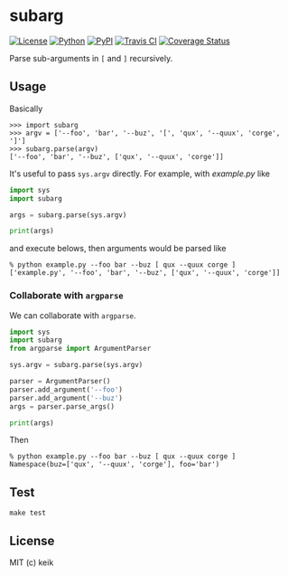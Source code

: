 # subarg

[![License](https://img.shields.io/pypi/l/subarg.svg?style=flat-square)](https://github.com/keik/subarg/blob/master/LICENSE)
[![Python](https://img.shields.io/pypi/pyversions/subarg.svg?style=flat-square)](https://pypi.python.org/pypi/subarg)
[![PyPI](https://img.shields.io/pypi/v/subarg.svg?style=flat-square)](https://pypi.python.org/pypi/subarg)
[![Travis CI](https://img.shields.io/travis/keik/subarg.svg?style=flat-square)](https://travis-ci.org/keik/subarg)
[![Coverage Status](https://img.shields.io/coveralls/keik/subarg.svg?style=flat-square)](https://coveralls.io/github/keik/subarg)

Parse sub-arguments in `[` and `]` recursively.


## Usage

Basically

```
>>> import subarg
>>> argv = ['--foo', 'bar', '--buz', '[', 'qux', '--quux', 'corge', ']']
>>> subarg.parse(argv)
['--foo', 'bar', '--buz', ['qux', '--quux', 'corge']]
```

It's useful to pass `sys.argv` directly.
For example, with *example.py* like

```python
import sys
import subarg

args = subarg.parse(sys.argv)

print(args)
```

and execute belows, then arguments would be parsed like

```
% python example.py --foo bar --buz [ qux --quux corge ]
['example.py', '--foo', 'bar', '--buz', ['qux', '--quux', 'corge']]
```


### Collaborate with `argparse`

We can collaborate with `argparse`.

```python
import sys
import subarg
from argparse import ArgumentParser

sys.argv = subarg.parse(sys.argv)

parser = ArgumentParser()
parser.add_argument('--foo')
parser.add_argument('--buz')
args = parser.parse_args()

print(args)
```

Then

```
% python example.py --foo bar --buz [ qux --quux corge ]
Namespace(buz=['qux', '--quux', 'corge'], foo='bar')
```


## Test

```
make test
```


## License

MIT (c) keik
